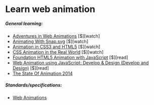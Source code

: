 # Learn web animation

##### General learning:

-   [Adventures in Web Animations](https://www.codeschool.com/courses/adventures-in-web-animations) [$][watch]
-   [Animating With Snap.svg](https://webdesign.tutsplus.com/courses/animating-with-snapsvg) [$][watch]
-   [Animation in CSS3 and HTML5](https://frontendmasters.com/courses/animation-storytelling-html5-css3/) [$][watch]
-   [CSS Animation in the Real World](https://webdesign.tutsplus.com/courses/css-animation-in-the-real-world) [$][watch]
-   [Foundation HTML5 Animation with JavaScript](http://www.amazon.com/Foundation-HTML5-Animation-JavaScript-Lamberta/dp/1430236655/ref=sr_1_3) [$][read]
-   [Web Animation using JavaScript: Develop & Design (Develop and Design)](http://www.amazon.com/Web-Animation-using-JavaScript-Develop-ebook/dp/B00UNKXVDU/ref=sr_1_1) [$][read]
-   [The State Of Animation 2014](http://www.smashingmagazine.com/2014/11/the-state-of-animation-2014/)

##### Standards/specifications:

-   [Web Animations](https://w3c.github.io/web-animations/)
